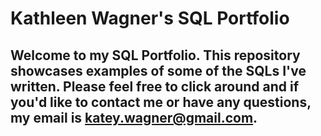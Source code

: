 # Kathleen Wagner's SQL Portfolio

## Welcome to my SQL Portfolio. This repository showcases examples of some of the SQLs I've written. Please feel free to click around and if you'd like to contact me or have any questions, my email is katey.wagner@gmail.com.  
